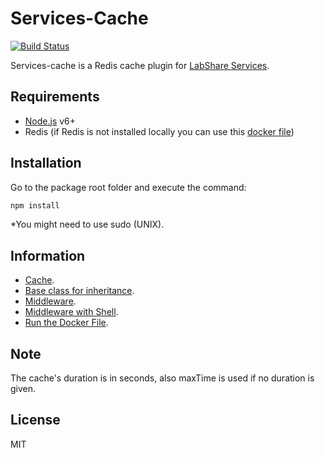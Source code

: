 # Services-Cache 
[![Build Status](https://travis-ci.com/LabShare/services-cache.svg?token=zsifsALL6Np5avzzjVp1&branch=master)](https://travis-ci.com/LabShare/services-cache)

Services-cache is a Redis cache plugin for [LabShare Services](https://github.com/LabShare/services).

## Requirements

- [Node.js](https://nodejs.org/) v6+
- Redis (if Redis is not installed locally you can use this [docker file](https://github.com/LabShare/services-cache/blob/master/run/Dockerfile))

## Installation
Go to the package root folder and execute the command:
```sh
npm install 
```
*You might need to use sudo (UNIX).

## Information

- [Cache](https://github.com/LabShare/services-cache/blob/master/docs/cache.md).
- [Base class for inheritance](https://github.com/LabShare/services-cache/blob/master/docs/baseClass.md).
- [Middleware](https://github.com/LabShare/services-cache/blob/master/docs/middleware.md).
- [Middleware with Shell](https://github.com/LabShare/services-cache/blob/master/docs/middlewareShell.md).
- [Run the Docker File](https://github.com/LabShare/services-cache/blob/master/docs/docker.md).

## Note

The cache's duration is in seconds, also maxTime is used if no duration is given. 

License
----

MIT
